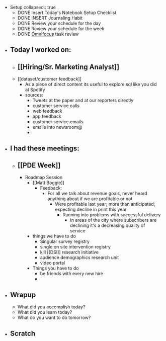 - Setup
  collapsed:: true
	- DONE Insert Today's Notebook Setup Checklist
	- DONE INSERT Journaling Habit
	- DONE Review your schedule for the day
	- DONE Review your schedule for the week
	- DONE [Omnifocus](omnifocus://) task review
- ## Today I worked on:
	- ## [[Hiring/Sr. Marketing Analyst]]
	- [[dataset/customer feedback]]
		- As a piece of direct content its useful to explore sql like you did at Spotify
		- sources:
			- Tweets at the paper and at our reporters directly
			- customer service calls
			- web feedback
			- app feedback
			- customer service emails
			- emails into newsroom@
			-
- ## I had these meetings:
	- ## [[PDE Week]]
		- Roadmap Session
			- [[Matt Boggie]]
				- Feedback:
					- For all we talk about revenue goals, never heard anything about if we are profitable or not
						- Were profitable last year; more than anticipated; expecting decline in print this year
							- Running into problems with successful delivery
								- In areas of the city where subscribers are declining it's a decreasing quality of service
			- things we have to do
				- Singular survey registry
				- single on site intervention registry
				- kill [[DSI]] research initiative
				- audience demographics research unit
				- video portal
			- Things you have to do
				- be friends with every new hire
				-
- ## Wrapup
	- What did you accomplish today?
	- What did you learn today?
	- What do you want to do tomorrow?
- ## Scratch